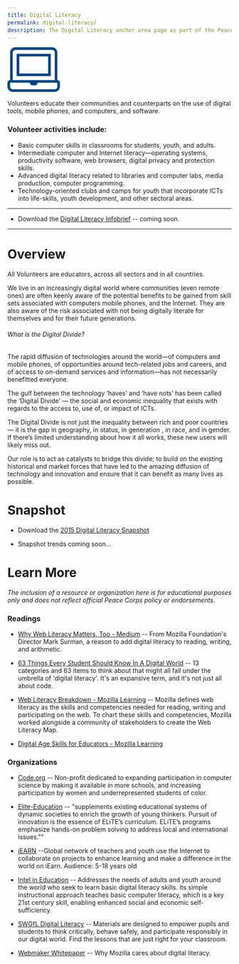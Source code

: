 ```yaml
---
title: Digital Literacy
permalink: digital-literacy/
description: The Digital Literacy anchor area page as part of the Peace Corps ICT4D Playbook.
---
```


<div class="image"><img src="/img/digital-literacy-icon.svg" style="height:100px;"><!-- </div> -->

<p class="lead">Volunteers educate their communities and counterparts on the use of digital tools, mobile phones, and computers, and software.</p>

### Volunteer activities include:

- Basic computer skills in classrooms for students, youth, and adults.
- Intermediate computer and Internet literacy—operating systems, productivity software, web browsers, digital privacy and protection skills.
- Advanced digital literacy related to libraries and computer labs, media production, computer programming.
- Technology-oriented clubs and camps for youth that incorporate ICTs into life-skills, youth development, and other sectoral areas.



___

- Download the [Digital Literacy Infobrief](#) -- coming soon.

___



# Overview

All Volunteers are educators, across all sectors and in all countries.

We live in an increasingly digital world where communities (even remote ones) are often keenly aware of the potential benefits to be gained from skill sets associated with computers mobile phones, and the Internet. They are also aware of the risk associated with not being digitally literate for themselves and for their future generations.

<div class="note">

###### What is the Digital Divide?

The rapid diffusion of technologies around the world—of computers and mobile phones, of opportunities around tech-related jobs and careers, and of access to on-demand services and information—has not necessarily benefitted everyone.

The gulf between the technology ‘haves’ and ‘have nots’ has been called the ‘Digital Divide’ — the social and economic inequality that exists with regards to the access to, use of, or impact of ICTs.

The Digital Divide is not just the inequality between rich and poor countries — it is the gap in geography, in status, in generation , in race, and in gender. If there’s limited understanding about how it all works, these new users will likely miss out.

Our role is to act as catalysts to bridge this divide; to build on the existing historical and market forces that have led to the amazing diffusion of technology and innovation and ensure that it can benefit as many lives as possible.

</div>

# Snapshot

- Download the [2015 Digital Literacy Snapshot]()

- Snapshot trends coming soon...

# Learn More

*The inclusion of a resource or organization here is for educational purposes only and does not reflect official Peace Corps policy or endorsements.*

### Readings

- [Why Web Literacy Matters, Too - Medium](https://medium.com/bright/why-web-literacy-matters-too-eedfd902ab07) -- From Mozilla Foundation's Director Mark Surman, a reason to add digital literacy to reading, writing, and arithmetic.

- [63 Things Every Student Should Know In A Digital World](http://www.teachthought.com/technology/63-things-every-student-should-know-in-a-digital-world/) -- 13 categories and 63 items to think about that might all fall under the umbrella of 'digital literacy'. It's an expansive term, and it's not just all about code.

- [Web Literacy Breakdown - Mozilla Learning](https://teach.mozilla.org/teach-like-mozilla/web-literacy/) -- Mozilla defines web literacy as the skills and competencies needed for reading, writing and participating on the web. To chart these skills and competencies, Mozilla worked alongside a community of stakeholders to create the Web Literacy Map.

- [Digital Age Skills for Educators - Mozilla Learning](https://blog.webmaker.org/digital-age-skills-for-educators)


	
### Organizations

- [Code.org](http://code.org) -- Non-profit dedicated to expanding participation in computer science by making it available in more schools, and increasing participation by women and underrepresented students of color.

- [Elite-Education](http://www.elite-education.org/) -- "supplements existing educational systems of dynamic societies to enrich the growth of young thinkers. Pursuit of innovation is the essence of ELiTE’s curriculum. ELiTE’s programs emphasize hands-on problem solving to address local and international issues.""

- [iEARN](http://www.iearn.org/) --Global network of teachers and youth use the Internet to collaborate on projects to enhance learning and make a difference in the world on iEarn. Audience: 5-18 years old

- [Intel in Education](http://www.intel.com/content/www/us/en/education/intel-easy-steps.html) -- Addresses the needs of adults and youth around the world who seek to learn basic digital literacy skills. Its simple instructional approach teaches basic computer literacy, which is a key 21st century skill, enabling enhanced social and economic self-sufficiency.

- [SWGfL Digital Literacy](http://www.digital-literacy.org.uk/Home.aspx) -- Materials are designed to empower pupils and students to think critically, behave safely, and participate responsibly in our digital world. Find the lessons that are just right for your classroom.

- [Webmaker Whitepaper](http://mozilla.github.io/webmaker-whitepaper/) -- Why Mozilla cares about digital literacy.
